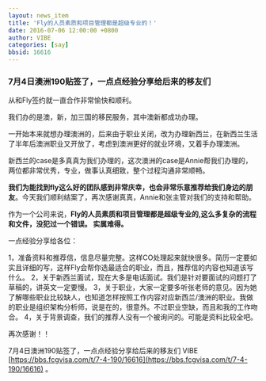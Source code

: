 ```yaml
---
layout: news_item
title: 'Fly的人员素质和项目管理都是超级专业的！'
date: 2016-07-06 12:00:00 +0800
author: VIBE
categories: [say]
bbsid: 16616 
---
```


### 7月4日澳洲190贴签了，一点点经验分享给后来的移友们

从和Fly签约就一直合作非常愉快和顺利。

我们办的是澳，新，加三国的移民服务，其中澳新都成功办理。

一开始本来就想办理澳洲的，后来由于职业关闭，改为办理新西兰，在新西兰生活了半年后澳洲职业又开放了，考虑到澳洲更好的就业环境，又着手办理澳洲。

新西兰的case是多真真为我们办理的，这次澳洲的case是Annie帮我们办理的，两位都非常优秀，专业，做事认真细致，整个过程沟通非常顺畅。

**我们为能找到fly这么好的团队感到非常庆幸，也会非常乐意推荐给我们身边的朋友**。今天我们顺利结案了，再次感谢真真，Annie和张主管对我们的支持和帮助。

作为一个公司来说，**Fly的人员素质和项目管理都是超级专业的,这么多复杂的流程和文件，没犯过一个错误。 实属难得。**

一点经验分享给各位：

1，准备资料和推荐信，信息尽量完整。这样CO处理起来就快很多。简历一定要如实且详细的写，这样Fly会帮你选最适合的职业，而且，推荐信的内容也知道该写什么。
2，关于新西兰面试，现在大多是电话面试。我们是针对要面试的问题打了草稿的，讲英文一定要慢。 
3，关于职业，大家一定要多听张老师的意见。因为她了解哪些职业比较缺人，也知道怎样按照工作内容对应新西兰/澳洲的职业。我做的职业是组织架构分析师，说是在的，很意外。不过职业空缺，而且和我的工作吻合。
4，关于背景调查，我们的推荐人没有一个被询问的。可能是资料比较全吧。

再次感谢！！

7月4日澳洲190贴签了，一点点经验分享给后来的移友们 VIBE  [https://bbs.fcgvisa.com/t/7-4-190/16616](https://bbs.fcgvisa.com/t/7-4-190/16616) 。